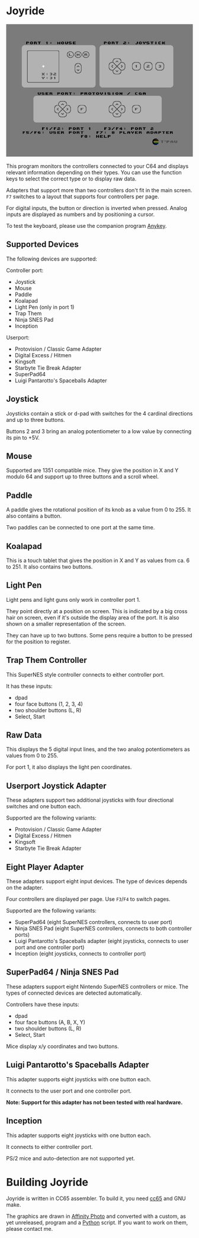# Joyride

![Screenshot](screenshot.png)

This program monitors the controllers connected to your C64 and displays relevant information depending on their types. You can use the function keys to select the correct type or to display raw data.

Adapters that support more than two controllers don't fit in the main screen. `F7` switches to a layout that supports four controllers per page.

For digital inputs, the button or direction is inverted when pressed. Analog inputs are displayed as numbers and by positioning a cursor.

To test the keyboard, please use the companion program [Anykey](https://github.com/T-Pau/Anykey).


## Supported Devices

The following devices are supported:

Controller port:

- Joystick
- Mouse
- Paddle
- Koalapad
- Light Pen (only in port 1)
- Trap Them
- Ninja SNES Pad
- Inception

Userport:

- Protovision / Classic Game Adapter
- Digital Excess / Hitmen
- Kingsoft
- Starbyte Tie Break Adapter
- SuperPad64
- Luigi Pantarotto's Spaceballs Adapter


## Joystick

Joysticks contain a stick or d-pad with switches for the 4 cardinal directions and up to three buttons.

Buttons 2 and 3 bring an analog potentiometer to a low value by connecting its pin to +5V.

## Mouse

Supported are 1351 compatible mice. They give the position in X and Y modulo 64 and support up to three buttons and a scroll wheel.


## Paddle

A paddle gives the rotational position of its knob as a value from 0 to 255. It also contains a button.

Two paddles can be connected to one port at the same time.


## Koalapad

This is a touch tablet that gives the position in X and Y as values from ca. 6 to 251. It also contains two buttons.


## Light Pen

Light pens and light guns only work in controller port 1.

They point directly at a position on screen. This is indicated by a big cross hair on screen, even if it's outside the display area of the port. It is also shown on a smaller representation of the screen.

They can have up to two buttons. Some pens require a button to be pressed for the position to register.


## Trap Them Controller

This SuperNES style controller connects to either controller port.

It has these inputs:

- dpad
- four face buttons (1, 2, 3, 4)
- two shoulder buttons (L, R)
- Select, Start


## Raw Data

This displays the 5 digital input lines, and the two analog potentiometers as values from 0 to 255.

For port 1, it also displays the light pen coordinates.


## Userport Joystick Adapter

These adapters support two additional joysticks with four directional switches and one button each.

Supported are the following variants:

- Protovision / Classic Game Adapter
- Digital Excess / Hitmen
- Kingsoft
- Starbyte Tie Break Adapter


## Eight Player Adapter

These adapters support eight input devices. The type of devices depends on the adapter.

Four controllers are displayed per page. Use `F3`/`F4` to switch pages.

Supported are the following variants:

- SuperPad64 (eight SuperNES controllers, connects to user port)
- Ninja SNES Pad (eight SuperNES controllers, connects to both controller ports)
- Luigi Pantarotto's Spaceballs adapter (eight joysticks, connects to user port and one controller port)
- Inception (eight joysticks, connects to controller port)

## SuperPad64 / Ninja SNES Pad

These adapters support eight Nintendo SuperNES controllers or mice. The types of connected devices are detected automatically.

Controllers have these inputs:

- dpad
- four face buttons (A, B, X, Y)
- two shoulder buttons (L, R)
- Select, Start

Mice display x/y coordinates and two buttons.


## Luigi Pantarotto's Spaceballs Adapter

This adapter supports eight joysticks with one button each.

It connects to the user port and one controller port.

**Note: Support for this adapter has not been tested with real hardware.**


## Inception

This adapter supports eight joysticks with one button each.

It connects to either controller port.

PS/2 mice and auto-detection are not supported yet.


# Building Joyride

Joyride is written in CC65 assembler. To build it, you need [cc65](https://cc65.github.io) and GNU make.

The graphics are drawn in [Affinity Photo](https://affinity.serif.com/en-gb/photo/) and converted with a custom, as yet unreleased, program and a [Python](https://www.python.org/) script. If you want to work on them, please contact me.

